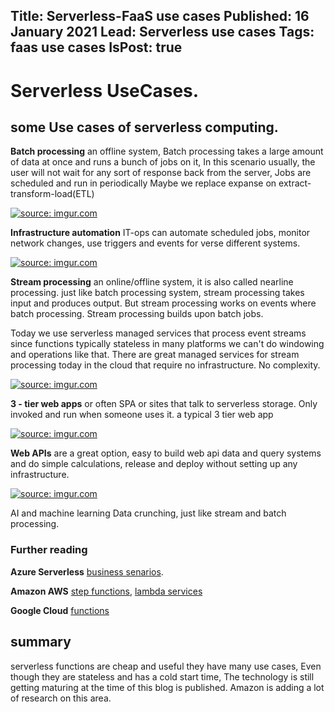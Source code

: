 Title: Serverless-FaaS use cases
Published: 16 January 2021
Lead: Serverless use cases
Tags: faas use cases
IsPost: true
---

# Serverless UseCases.
##  some Use cases of serverless computing.

**Batch processing** an offline system, Batch processing takes a large amount of data at once and runs a bunch of jobs on it, In this scenario usually, the user will not wait for any sort of response back from the server, Jobs are scheduled and run in periodically Maybe we replace expanse on extract-transform-load(ETL)

<a href="https://imgur.com/H65RZ70"><img src="https://i.imgur.com/H65RZ70.png" title="source: imgur.com" /></a>

**Infrastructure automation** IT-ops can automate scheduled jobs, monitor network changes, use triggers  and events for verse different systems.

<a href="https://imgur.com/UQdm3lQ"><img src="https://i.imgur.com/UQdm3lQ.png" title="source: imgur.com" /></a>

**Stream processing** an online/offline system, it is also called nearline processing. just like batch processing system, stream processing takes input and produces output. But stream processing works on events where batch processing. Stream processing builds upon batch jobs.

Today we use serverless managed services that process event streams since functions typically stateless in many platforms we can't do windowing and operations like that. There are great managed services for stream processing today in the cloud that require no infrastructure. No complexity.

<a href="https://imgur.com/MP9vnnz"><img src="https://i.imgur.com/MP9vnnz.png" title="source: imgur.com" /></a>

**3 - tier web apps** or often SPA or sites that talk to serverless storage. Only invoked and run when someone uses it. a typical 3 tier web app

<a href="https://imgur.com/SrvMjnk"><img src="https://i.imgur.com/SrvMjnk.png" title="source: imgur.com" /></a>

**Web APIs** are a great option, easy to build web api  data and query systems and do simple calculations, release and deploy without setting up any infrastructure.

<a href="https://imgur.com/up5275z"><img src="https://i.imgur.com/up5275z.png" title="source: imgur.com" /></a>

AI and machine learning Data crunching, just like stream and batch processing.

### Further reading

**Azure Serverless** [business senarios](https://docs.microsoft.com/en-us/dotnet/architecture/serverless/serverless-business-scenarios).

**Amazon AWS** [step functions](https://docs.aws.amazon.com/lambda/latest/dg/stepfunctions-patterns.html),
 [lambda services](https://docs.aws.amazon.com/lambda/latest/dg/lambda-services.html)

**Google Cloud** [functions](https://cloud.google.com/functions/#section-6)

## summary
serverless functions are cheap and useful they have many use cases, Even though they are stateless and has a cold start time, The technology is still getting maturing at the time of this blog is published. Amazon is adding a lot of research on this area.